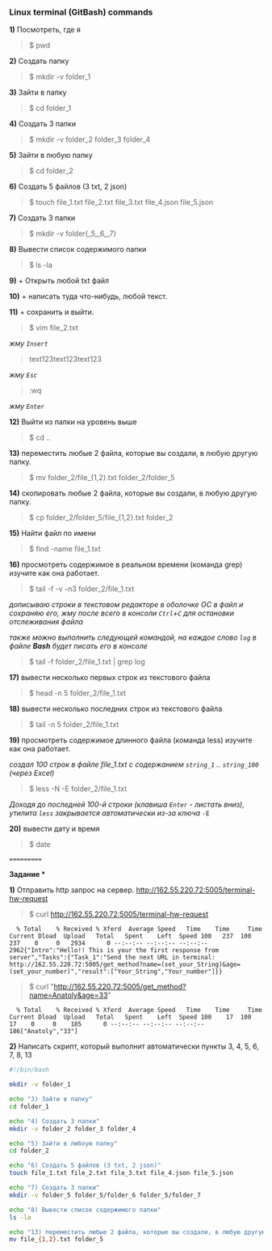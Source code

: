 ### Linux terminal (GitBash) commands

**1)** Посмотреть, где я
>$ pwd

**2)** Создать папку
>$ mkdir -v folder_1

**3)** Зайти в папку
>$ cd folder_1

**4)** Создать 3 папки
>$ mkdir -v folder_2 folder_3 folder_4

**5)** Зайти в любую папку
>$ cd folder_2

**6)** Создать 5 файлов (3 txt, 2 json)
>$ touch file_1.txt file_2.txt file_3.txt file_4.json file_5.json

**7)** Создать 3 папки
>$ mkdir -v folder{_5,_6,_7}

**8)** Вывести список содержимого папки
>$ ls -la

**9)** + Открыть любой txt файл

**10)** + написать туда что-нибудь, любой текст.

**11)** + сохранить и выйти.
>$ vim file_2.txt  

*жму `Insert`* 
>text123text123text123

*жму `Esc`* 
>:wq

*жму `Enter`*

**12)** Выйти из папки на уровень выше
>$ cd ..

**13)** переместить любые 2 файла, которые вы создали, в любую другую папку.
>$ mv folder_2/file_{1,2}.txt folder_2/folder_5

**14)** скопировать любые 2 файла, которые вы создали, в любую другую папку.
>$ cp folder_2/folder_5/file_{1,2}.txt folder_2

**15)** Найти файл по имени
>$ find -name file_1.txt

**16)** просмотреть содержимое в реальном времени (команда grep) изучите как она работает.
>$ tail -f -v -n3 folder_2/file_1.txt

*дописываю строки в текстовом редакторе в оболочке ОС в файл и сохраняю его, жму после всего в консоли `Ctrl`+`C` для остановки отслеживания файла*

*также можно выполнить следующей командой, на каждое слово `log` в файле **Bash** будет писать его в консоле*

>$ tail -f folder_2/file_1.txt | grep log

**17)** вывести несколько первых строк из текстового файла
>$ head -n 5 folder_2/file_1.txt

**18)** вывести несколько последних строк из текстового файла
>$ tail -n 5 folder_2/file_1.txt

**19)** просмотреть содержимое длинного файла (команда less) изучите как она работает.

*создал 100 строк в файле file_1.txt с содержанием `string_1` .. `string_100` (через Excel)*
>$ less -N -E folder_2/file_1.txt

*Доходя до последней 100-й строки (клавиша `Enter` - листать вниз), утилита `less` закрывается автоматически из-за ключа* `-E`

**20)** вывести дату и время
>$ date

`=========`

**Задание \***

**1)** Отправить http запрос на сервер. http://162.55.220.72:5005/terminal-hw-request

>$ curl http://162.55.220.72:5005/terminal-hw-request

`  % Total    % Received % Xferd  Average Speed   Time    Time     Time  Current
                                 Dload  Upload   Total   Spent    Left  Speed
100   237  100   237    0     0   2934      0 --:--:-- --:--:-- --:--:--  2962{"Intro":"Hello!! This is your the first response from server","Tasks":{"Task_1":"Send the next URL in terminal: http://162.55.220.72:5005/get_method?name=(set_your_String)&age=(set_your_number)","result":["Your_String","Your_number"]}}`

>$ curl "http://162.55.220.72:5005/get_method?name=Anatoly&age=33"

`  % Total    % Received % Xferd  Average Speed   Time    Time     Time  Current
                                 Dload  Upload   Total   Spent    Left  Speed
100    17  100    17    0     0    185      0 --:--:-- --:--:-- --:--:--   186["Anatoly","33"]`

**2)** Написать скрипт, который выполнит автоматически пункты 3, 4, 5, 6, 7, 8, 13

``` bash
#!/bin/bash

mkdir -v folder_1

echo "3) Зайти в папку"
cd folder_1

echo "4) Создать 3 папки"
mkdir -v folder_2 folder_3 folder_4

echo "5) Зайти в любоую папку"
cd folder_2

echo "6) Создать 5 файлов (3 txt, 2 json)"
touch file_1.txt file_2.txt file_3.txt file_4.json file_5.json

echo "7) Создать 3 папки"
mkdir -v folder_5 folder_5/folder_6 folder_5/folder_7

echo "8) Вывести список содержимого папки"
ls -la

echo "13) переместить любые 2 файла, которые вы создали, в любую другую папку."
mv file_{1,2}.txt folder_5
```
